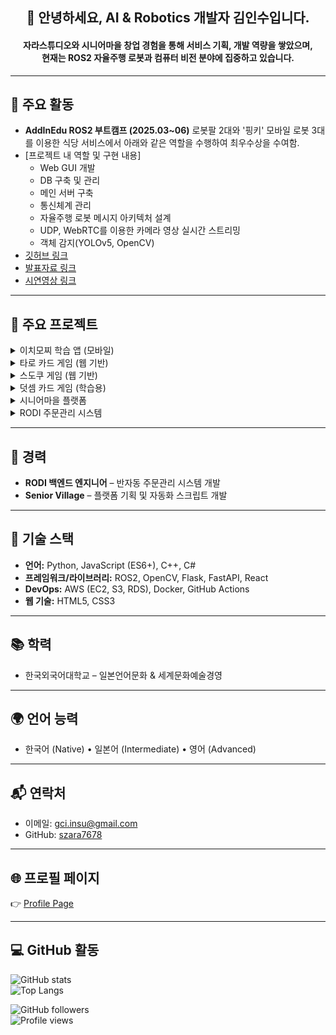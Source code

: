<h2 align="center">👋 안녕하세요, AI & Robotics 개발자 김인수입니다.</h2>
<h4 align="center">자라스튜디오와 시니어마을 창업 경험을 통해 서비스 기획, 개발 역량을 쌓았으며,<br>현재는 ROS2 자율주행 로봇과 컴퓨터 비전 분야에 집중하고 있습니다.</h4>

---

## 🚀 주요 활동
- **AddInEdu ROS2 부트캠프 (2025.03~06)**
로봇팔 2대와 '핑키' 모바일 로봇 3대를 이용한 식당 서비스에서 아래와 같은 역할을 수행하여 최우수상을 수여함.
- [프로젝트 내 역할 및 구현 내용]
  - Web GUI 개발
  - DB 구축 및 관리
  - 메인 서버 구축
  - 통신체계 관리
  - 자율주행 로봇 메시지 아키텍처 설계
  - UDP, WebRTC를 이용한 카메라 영상 실시간 스트리밍
  - 객체 감지(YOLOv5, OpenCV)
- [깃허브 링크](https://github.com/addinedu-roscamp-4th/roscamp-repo-2)
- [발표자료 링크](https://drive.google.com/drive/folders/1NJt7mWoMAfzyQoPRiEO4BvGzIQ_Fv9lZ?usp=sharing)
- [시연영상 링크](https://drive.google.com/file/d/1iCLAiBXBZht4rgVXUg4SX2QK6Bx14ux3/view?usp=sharing)

---

## 🧩 주요 프로젝트

<details>
<summary>이치모찌 학습 앱 (모바일)</summary>

- LLM을 활용한 문제 자동 생성, 검토 및 수정 자동화  
- 오답노트 및 학습 통계 관리 시스템  
- 레벨별 맞춤형 학습 경로 구현  
- AWS EC2/S3/RDS 기반 인프라 설계·운영  
- GitHub Actions CI/CD 자동 배포  
- [다운로드](https://play.google.com/store/apps/details?id=com.szara7678.ichimozzi)

</details>
<details>
<summary>타로 카드 게임 (웹 기반)</summary>

- 덱 셔플 알고리즘 구현 (무작위 카드 섞기)  
- CSS keyframe 애니메이션 (slideIn, fadeOut)  
- 카드 클릭 이벤트로 DOM 동적 업데이트  
- 반응형 디자인: 뷰포트 단위 활용  
- [데모 & 코드](https://szara7678.github.io/TarotGame/)

</details>

<details>
<summary>스도쿠 게임 (웹 기반)</summary>

- ES5 최적화 백트래킹 솔버  
- 백트래킹+Elimination 기반 퍼즐 검증  
- 수동 입력 & 자동 풀이 모드 지원  
- 실시간 검증 및 힌트 기능  
- [데모 & 코드](https://szara7678.github.io/Sudoku-master/)

</details>

<details>
<summary>덧셈 카드 게임 (학습용)</summary>

- 무작위 숫자 카드 생성 및 점수 집계  
- 레벨별 난이도 조절 알고리즘  
- 실시간 점수판 및 학습 통계 제공  
- [데모 & 코드](https://szara7678.github.io/PlusCardGame/)

</details>

<details>
<summary>시니어마을 플랫폼</summary>

- 플랫폼 기획 및 자동화 워크플로우 스크립트 개발  
- [웹사이트 방문](https://www.seniorvillage.co.kr)

</details>

<details>
<summary>RODI 주문관리 시스템</summary>

- 해외 사이트에서 크롤링된 JSON 데이터를 각 한국마켓의 REST API로 자동 업로드 (Coupang, Gmarket, 11st)
- [소개 자료](https://drive.google.com/file/d/14ClwDBwc5qhItAi6JC9amdoCuxbUaJP2/view?usp=sharing)

</details>

---

## 💼 경력
- **RODI 백엔드 엔지니어** – 반자동 주문관리 시스템 개발  
- **Senior Village** – 플랫폼 기획 및 자동화 스크립트 개발  

---

## 🔧 기술 스택
- **언어:** Python, JavaScript (ES6+), C++, C#
- **프레임워크/라이브러리:** ROS2, OpenCV, Flask, FastAPI, React  
- **DevOps:** AWS (EC2, S3, RDS), Docker, GitHub Actions  
- **웹 기술:** HTML5, CSS3  

---

## 📚 학력
- 한국외국어대학교 – 일본언어문화 & 세계문화예술경영  

---

## 🌍 언어 능력
- 한국어 (Native) • 일본어 (Intermediate) • 영어 (Advanced)  

---

## 📬 연락처
- 이메일: gci.insu@gmail.com  
- GitHub: [szara7678](https://github.com/szara7678)  

---

## 🌐 프로필 페이지
👉 [Profile Page](https://szara7678.github.io/portfolio/)  

---

## 💻 GitHub 활동
![GitHub stats](https://github-readme-stats.vercel.app/api?username=szara7678&show_icons=true&theme=tokyonight)  
![Top Langs](https://github-readme-stats.vercel.app/api/top-langs/?username=szara7678&layout=compact&theme=tokyonight)  

![GitHub followers](https://img.shields.io/github/followers/szara7678?style=social)  
![Profile views](https://komarev.com/ghpvc/?username=szara7678)  
